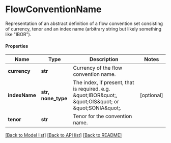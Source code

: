 # FlowConventionName

Representation of an abstract definition of a flow convention set consisting of currency, tenor and an index name (arbitrary string but likely something like \"IBOR\").

#### Properties
Name | Type | Description | Notes
------------ | ------------- | ------------- | -------------
**currency** | **str** | Currency of the flow convention name. | 
**indexName** | **str, none_type** | The index, if present, that is required. e.g. \&quot;IBOR\&quot;, \&quot;OIS\&quot; or \&quot;SONIA\&quot;. | [optional] 
**tenor** | **str** | Tenor for the convention name. | 

[[Back to Model list]](../README.md#documentation-for-models) [[Back to API list]](../README.md#documentation-for-api-endpoints) [[Back to README]](../README.md)

